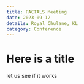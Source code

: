 ```yaml
---
title: PACTALS Meeting
date: 2023-09-12
details: Royal Chulane, KL
category: Conference
---
```


# Here is a title

let us see if it works